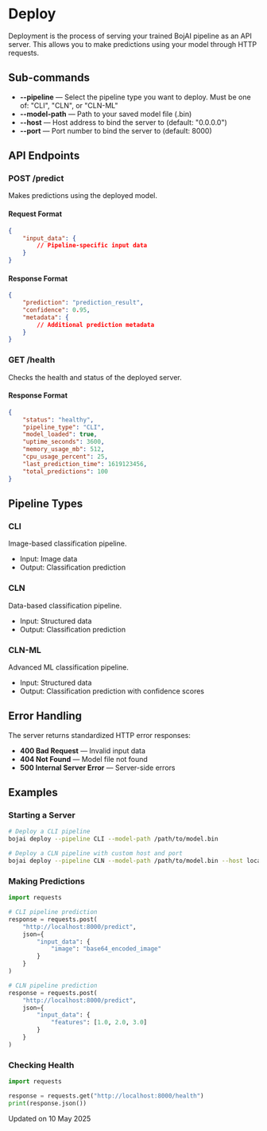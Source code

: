 # Deploy

Deployment is the process of serving your trained BojAI pipeline as an API server. This allows you to make predictions using your model through HTTP requests.

## Sub-commands

* **--pipeline** — Select the pipeline type you want to deploy. Must be one of: "CLI", "CLN", or "CLN-ML"
* **--model-path** — Path to your saved model file (.bin)
* **--host** — Host address to bind the server to (default: "0.0.0.0")
* **--port** — Port number to bind the server to (default: 8000)

## API Endpoints

### POST /predict
Makes predictions using the deployed model.

#### Request Format
```json
{
    "input_data": {
        // Pipeline-specific input data
    }
}
```

#### Response Format
```json
{
    "prediction": "prediction_result",
    "confidence": 0.95,
    "metadata": {
        // Additional prediction metadata
    }
}
```

### GET /health
Checks the health and status of the deployed server.

#### Response Format
```json
{
    "status": "healthy",
    "pipeline_type": "CLI",
    "model_loaded": true,
    "uptime_seconds": 3600,
    "memory_usage_mb": 512,
    "cpu_usage_percent": 25,
    "last_prediction_time": 1619123456,
    "total_predictions": 100
}
```

## Pipeline Types

### CLI
Image-based classification pipeline.
* Input: Image data
* Output: Classification prediction

### CLN
Data-based classification pipeline.
* Input: Structured data
* Output: Classification prediction

### CLN-ML
Advanced ML classification pipeline.
* Input: Structured data
* Output: Classification prediction with confidence scores

## Error Handling

The server returns standardized HTTP error responses:

* **400 Bad Request** — Invalid input data
* **404 Not Found** — Model file not found
* **500 Internal Server Error** — Server-side errors

## Examples

### Starting a Server
```bash
# Deploy a CLI pipeline
bojai deploy --pipeline CLI --model-path /path/to/model.bin

# Deploy a CLN pipeline with custom host and port
bojai deploy --pipeline CLN --model-path /path/to/model.bin --host localhost --port 8080
```

### Making Predictions
```python
import requests

# CLI pipeline prediction
response = requests.post(
    "http://localhost:8000/predict",
    json={
        "input_data": {
            "image": "base64_encoded_image"
        }
    }
)

# CLN pipeline prediction
response = requests.post(
    "http://localhost:8000/predict",
    json={
        "input_data": {
            "features": [1.0, 2.0, 3.0]
        }
    }
)
```

### Checking Health
```python
import requests

response = requests.get("http://localhost:8000/health")
print(response.json())
```


Updated on 10 May 2025

